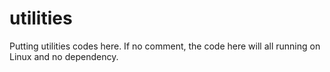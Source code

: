 utilities
=========

Putting utilities codes here. If no comment, the code here will all running on Linux and no dependency.
